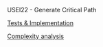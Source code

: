 USEI22 - Generate Critical Path


[Tests & Implementation](04.tests-and-implementation/Readme.md)

[Complexity analysis](05.complexity-analysis/Readme.md)